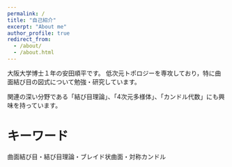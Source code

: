```yaml
---
permalink: /
title: "自己紹介"
excerpt: "About me"
author_profile: true
redirect_from:
  - /about/
  - /about.html
---
```


大阪大学博士１年の安田順平です。
低次元トポロジーを専攻しており，特に曲面結び目の図式について勉強・研究しています。

関連の深い分野である「結び目理論」、「4次元多様体」、「カンドル代数」にも興味を持っています。

キーワード
======
曲面結び目・結び目理論・ブレイド状曲面・対称カンドル